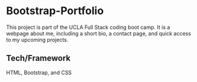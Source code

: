 # Bootstrap-Portfolio

This project is part of the UCLA Full Stack coding boot camp. It is a webpage about me, including a short bio, a contact page, and quick access to my upcoming projects. 

## Tech/Framework

HTML, Bootstrap, and CSS
